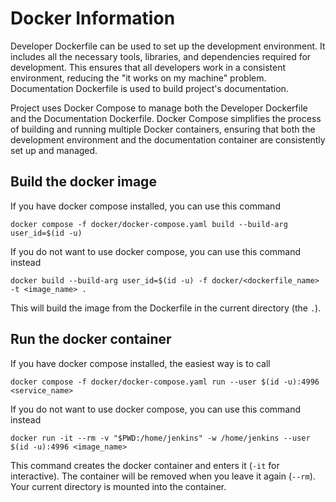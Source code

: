 # Docker Information

Developer Dockerfile can be used to set up the development environment.
It includes all the necessary tools, libraries, and dependencies required
for development. This ensures that all developers work in a consistent
environment, reducing the "it works on my machine" problem.
Documentation Dockerfile is used to build project's documentation.

Project uses Docker Compose to manage both the Developer Dockerfile and the
Documentation Dockerfile. Docker Compose simplifies the process of building
and running multiple Docker containers, ensuring that both the development
environment and the documentation container are consistently set up and managed.

## Build the docker image

If you have docker compose installed, you can use this command

    docker compose -f docker/docker-compose.yaml build --build-arg user_id=$(id -u) 

If you do not want to use docker compose, you can use this command instead

    docker build --build-arg user_id=$(id -u) -f docker/<dockerfile_name> -t <image_name> .

This will build the image from the Dockerfile in the current directory (the `.`).

## Run the docker container

If you have docker compose installed, the easiest way is to call

    docker compose -f docker/docker-compose.yaml run --user $(id -u):4996 <service_name>

If you do not want to use docker compose, you can use this command instead

    docker run -it --rm -v "$PWD:/home/jenkins" -w /home/jenkins --user $(id -u):4996 <image_name>

This command creates the docker container and enters it (`-it` for interactive).
The container will be removed when you leave it again (`--rm`).
Your current directory is mounted into the container.